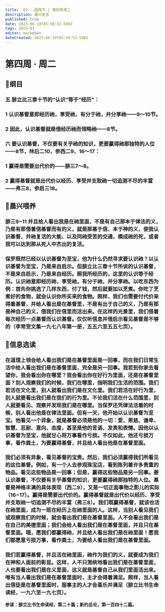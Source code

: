 ```yaml
---
title:  02---国殇节 | 第四周周二
description: 晨兴圣言
published: true
date: 2023-06-19T05:50:53.590Z
tags: 2023-03
editor: markdown
dateCreated: 2023-06-19T05:50:53.590Z
---
```


# 第四周 · 周二
## 📖纲目

### 五	腓立比三章十节的“认识”等于“经历”：

### 1	认识基督意即经历祂，享受祂，有分于祂，并分享祂——9～10节。

### 2	因此，认识基督就是借经历祂而领略祂——8节。

### 六	要认识基督，不仅要有关乎祂的知识，更要赢得祂那独特的人位——8节，林后二10，参西二9、16～17：

### 1	赢得是需要出代价的——腓三7～8。

### 2	赢得基督就是出代价以经历、享受并支取祂一切追测不尽的丰富——弗三8，参启三18。

## 📖晨兴喂养

### **腓三9~11**    **并且给人看出我是在祂里面，不是有自己那本于律法的义，乃是有那借着信基督而有的义，就是那基于信、本于神的义，使我认识基督、并祂复活的大能、以及同祂受苦的交通，模成祂的死，或者我可以达到那从死人中杰出的复活。**

### 保罗既然已经以认识基督为至宝，他为什么仍然寻求要认识祂？以认识基督为至宝，乃是来自启示。但腓立比三章十节所说的认识基督，不是来自启示，乃是来自经历。照我所经历的，这里的认识等于经历。认识祂意即经历祂，享受祂，有分于祂，并分享祂。以吃东西为例：首先你挑选了几样东西，付了钱，然后就要加以烹煮。你吃了烹煮好的食物，就会认识你所买来的食物。照样，我们也需要付代价来得着基督，并给人看出是在基督里，不是有出于自己的义，乃是有那是神自己的义，借我们在信里而活出来。在这样的光景里，我们借着每次经历一点基督而认识基督。仅仅听信息并借启示看见基督是不够的（李常受文集一九七八年第一册，五五六至五五七页）。

## 📖信息选读

### 在道理上领会给人看出我们是在基督里面是一回事，而在我们日常生活中给人看出我们是在基督里面，完全是另一回事。我若到你家去看望你，我会看出你在哪里？我会看出你在好行为里面，还是在基督里面？别人观察我们的时候，我们在哪里，指明我们生活的范围。我们若活在文化里，别人就看出我们是在文化里。我们若活在好行为里，别人就要看出我们是在我们的行为里。不论我们活在什么范围里，别人就要看见、观察并发现我们是在哪里。当保罗还凭律法活着的时候，别人看出他是在律法里面。但有一天，他开始以认识基督为至宝。他看见一个异象，就是基督必须是他的一切：爱、恩慈、谦卑、智慧、忍耐、意向、态度，甚至是他的言语、发表和表情。因他以认识基督为至宝，他就甘心将万事看作亏损。不仅如此，他还亏损万事，看作粪土，为要赢得基督，并且给人看出他是在基督里面。

### 我们必须有异象，看见基督的宝贵。然后，我们必须赢得我们所看见的这位基督。例如，有一个人去参观珠宝店，看到陈列着许多贵重的物品。看见这些物品是一回事；但是，赢得这些物品是另一回事。要认识基督，不仅要有关乎基督的知识，更要赢得祂那独特的人位。基督是神格丰满的具体表现（西二9），又是一切正面事物之影儿的实际（16~17）。赢得是需要出代价的。赢得基督就是出代价以经历、享受并支取祂一切追测不尽的丰富（弗三8）。我们既赢得基督，就该也活在祂里面，成为一班在经历上在祂里面的人。这样，当别人看见我们或观察我们的时候，就会看出我们是在基督里面。人不会看出我们是在自己的美德里面；我们会给人看出我们是在基督里面，并且只在基督里面。哦，愿我们都赢得祂，并且给人看出我们是在祂里面！愿我们都愿意亏损万事，看作粪土，为要给人看出我们是在基督里面。

### 我们若赢得基督，并且活在祂里面，祂作为我们的义，就要成为我们在神和人面前的彰显。这样，人不只笼统地看出我们是在基督里面，人也要看出我们是在义里面，这义就是基督自己从我们里面活出来。唯有当人看出我们是在基督里面时，主才会得着满足。照样，当人看出信徒是在基督里面时，服事主的人才会喜乐并满足（腓立比书生命读经，一九六至一九七页）。

**参读：腓立比书生命读经，第二十篇；新约总论，第一百四十二篇。**